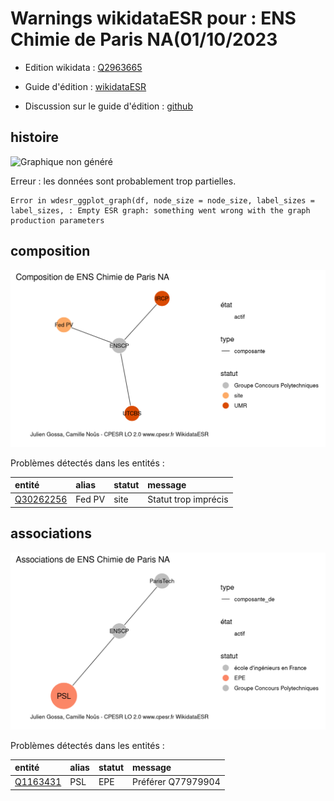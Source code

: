 Warnings wikidataESR pour : ENS Chimie de Paris NA(01/10/2023
================

- Edition wikidata : [Q2963665](https://www.wikidata.org/wiki/Q2963665)
- Guide d'édition : [wikidataESR](https://github.com/cpesr/wikidataESR/)

- Discussion sur le guide d'édition : [github](https://github.com/cpesr/wikidataESR/issues)



## histoire 

![Graphique non généré](Q2963665-histoire.png) 

 


Erreur : les données sont probablement trop partielles.
```
Error in wdesr_ggplot_graph(df, node_size = node_size, label_sizes = label_sizes, : Empty ESR graph: something went wrong with the graph production parameters

``` 



## composition 

![Graphique non généré](Q2963665-composition.png) 

Problèmes détectés dans les entités :

|entité                                               |alias  |statut |message              |
|:----------------------------------------------------|:------|:------|:--------------------|
|[Q30262256](https://www.wikidata.org/wiki/Q30262256) |Fed PV |site   |Statut trop imprécis |

 



## associations 

![Graphique non généré](Q2963665-associations.png) 

Problèmes détectés dans les entités :

|entité                                             |alias |statut |message            |
|:--------------------------------------------------|:-----|:------|:------------------|
|[Q1163431](https://www.wikidata.org/wiki/Q1163431) |PSL   |EPE    |Préférer Q77979904 |

 

